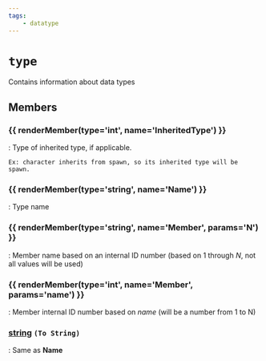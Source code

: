 ```yaml
---
tags:
    - datatype
---
```

# `type`

Contains information about data types

## Members

### {{ renderMember(type='int', name='InheritedType') }}

:   Type of inherited type, if applicable.

    Ex: character inherits from spawn, so its inherited type will be spawn.

### {{ renderMember(type='string', name='Name') }} 

:   Type name

### {{ renderMember(type='string', name='Member', params='N') }} 

:   Member name based on an internal ID number (based on 1 through _N_, not all values will be used)

### {{ renderMember(type='int', name='Member', params='name') }} 

:   Member internal ID number based on _name_ (will be a number from 1 to N)

### [string][string] `(To String)`

:   Same as **Name**


[int]: datatype-int.md
[string]: datatype-string.md
[type]: datatype-type.md
